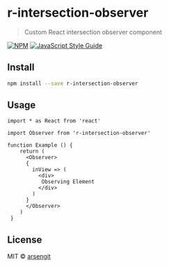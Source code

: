 # r-intersection-observer

> Custom React intersection observer component

[![NPM](https://img.shields.io/npm/v/r-intersection-observer.svg)](https://www.npmjs.com/package/r-intersection-observer) [![JavaScript Style Guide](https://img.shields.io/badge/code_style-standard-brightgreen.svg)](https://standardjs.com)

## Install

```bash
npm install --save r-intersection-observer
```

## Usage

```tsx
import * as React from 'react'

import Observer from 'r-intersection-observer'

function Example () {
    return (
      <Observer>
      {
        inView => (
          <div>
           Observing Element
          </div>
        )
      }
      </Observer>
    )
 }

```

## License

MIT © [arsengit](https://github.com/arsengit)
